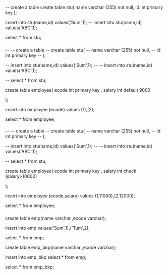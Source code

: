 -- create a table
create table stu(
    name varchar (255) not null,
    id int primary key 
);

insert into  stu(name,id) values('Sum',1);
-- insert into  stu(name,id) values('ABC',1);


select * from stu;



#####
-- -- create a table
-- create table stu(
--     name varchar (255) not null,
--     id int primary key 
-- );

-- insert into  stu(name,id) values('Sum',1);
-- -- insert into  stu(name,id) values('ABC',1);


-- select * from stu;


create table employee(
ecode int primary key ,
salary int default 9000


);



insert into employee (ecode) values (1),(2);



select * from employee;


####
-- -- create a table
-- create table stu(
--     name varchar (255) not null,
--     id int primary key 
-- );

-- insert into  stu(name,id) values('Sum',1);
-- -- insert into  stu(name,id) values('ABC',1);


-- select * from stu;


create table employee(
ecode int primary key ,
salary int check (salary>10000)


);



insert into employee (ecode,salary) values (1,11000),(2,12000);



select * from employee;


#####
create table emp(name varchar ,ecode varchar);

insert into emp values('Sum',1),('Tum',2);

select * from emp;

create table emp_bkp(name varchar ,ecode varchar);

insert into emp_bkp select * from emp;

select * from emp_bkp;
























